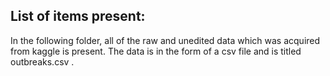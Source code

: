##  List of items present:

In the following folder, all of the raw and unedited data which was acquired from kaggle is present. The data is in the form of a 
csv file and is titled outbreaks.csv .
